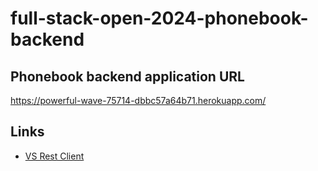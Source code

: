 # full-stack-open-2024-phonebook-backend

## Phonebook backend application URL

https://powerful-wave-75714-dbbc57a64b71.herokuapp.com/

## Links

- [VS Rest Client](https://marketplace.visualstudio.com/items?itemName=humao.rest-client)

